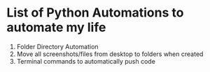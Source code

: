 # List of Python Automations to automate my life

1. Folder Directory Automation
2. Move all screenshots/files from desktop to folders when created
3. Terminal commands to automatically push code